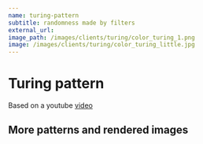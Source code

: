 ```yaml
---
name: turing-pattern
subtitle: randomness made by filters
external_url:
image_path: /images/clients/turing/color_turing_1.png
image: /images/clients/turing/color_turing_little.jpg
---
```


# Turing pattern

Based on a youtube [video](https://www.youtube.com/watch?v=NZNl6N7PnF4&t=0s)

## More patterns and rendered images
